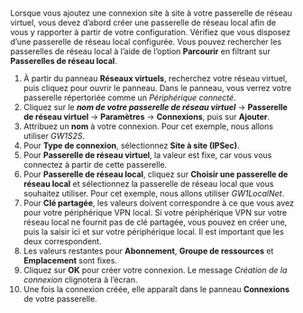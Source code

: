 Lorsque vous ajoutez une connexion site à site à votre passerelle de réseau virtuel, vous devez d’abord créer une passerelle de réseau local afin de vous y rapporter à partir de votre configuration. Vérifiez que vous disposez d’une passerelle de réseau local configurée. Vous pouvez rechercher les passerelles de réseau local à l’aide de l’option **Parcourir** en filtrant sur **Passerelles de réseau local**.

1. À partir du panneau **Réseaux virtuels**, recherchez votre réseau virtuel, puis cliquez pour ouvrir le panneau. Dans le panneau, vous verrez votre passerelle répertoriée comme un *Périphérique connecté*.
2. Cliquez sur le ***nom de votre passerelle de réseau virtuel*** -> **Passerelle de réseau virtuel** -> **Paramètres** -> **Connexions**, puis sur **Ajouter**.
3. Attribuez un **nom** à votre connexion. Pour cet exemple, nous allons utiliser *GW1S2S*.
4. Pour **Type de connexion**, sélectionnez **Site à site (IPSec)**.
5. Pour **Passerelle de réseau virtuel**, la valeur est fixe, car vous vous connectez à partir de cette passerelle.
6. Pour **Passerelle de réseau local**, cliquez sur **Choisir une passerelle de réseau local** et sélectionnez la passerelle de réseau local que vous souhaitez utiliser. Pour cet exemple, nous allons utiliser *GW1LocalNet*.
7. Pour **Clé partagée**, les valeurs doivent correspondre à ce que vous avez pour votre périphérique VPN local. Si votre périphérique VPN sur votre réseau local ne fournit pas de clé partagée, vous pouvez en créer une, puis la saisir ici et sur votre périphérique local. Il est important que les deux correspondent.
8. Les valeurs restantes pour **Abonnement**, **Groupe de ressources** et **Emplacement** sont fixes.
9. Cliquez sur **OK** pour créer votre connexion. Le message *Création de la connexion* clignotera à l’écran.
10. Une fois la connexion créée, elle apparaît dans le panneau **Connexions** de votre passerelle.

<!---HONumber=AcomDC_0107_2016-->